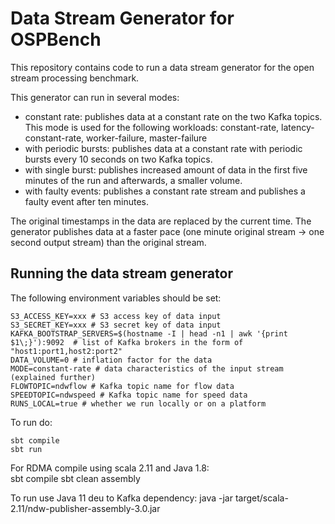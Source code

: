 # Data Stream Generator for OSPBench

This repository contains code to run a data stream generator for the open stream processing benchmark.

This generator can run in several modes:
- constant rate: publishes data at a constant rate on the two Kafka topics. This mode is used for the following workloads: constant-rate, latency-constant-rate, worker-failure, master-failure
- with periodic bursts: publishes data at a constant rate with periodic bursts every 10 seconds on two Kafka topics.
- with single burst: publishes increased amount of data in the first five minutes of the run and afterwards, a smaller volume.
- with faulty events: publishes a constant rate stream and publishes a faulty event after ten minutes.

The original timestamps in the data are replaced by the current time. The generator publishes data at a faster pace (one minute original stream -> one second output stream) than the original stream.

## Running the data stream generator

The following environment variables should be set:

    S3_ACCESS_KEY=xxx # S3 access key of data input
    S3_SECRET_KEY=xxx # S3 secret key of data input
    KAFKA_BOOTSTRAP_SERVERS=$(hostname -I | head -n1 | awk '{print $1\;}'):9092  # list of Kafka brokers in the form of "host1:port1,host2:port2"
    DATA_VOLUME=0 # inflation factor for the data
    MODE=constant-rate # data characteristics of the input stream (explained further)
    FLOWTOPIC=ndwflow # Kafka topic name for flow data
    SPEEDTOPIC=ndwspeed # Kafka topic name for speed data
    RUNS_LOCAL=true # whether we run locally or on a platform

To run do:

    sbt compile
    sbt run


For RDMA compile using scala 2.11 and Java 1.8:   
    sbt compile
    sbt clean assembly

To run use Java 11 deu to Kafka dependency:
    java -jar target/scala-2.11/ndw-publisher-assembly-3.0.jar